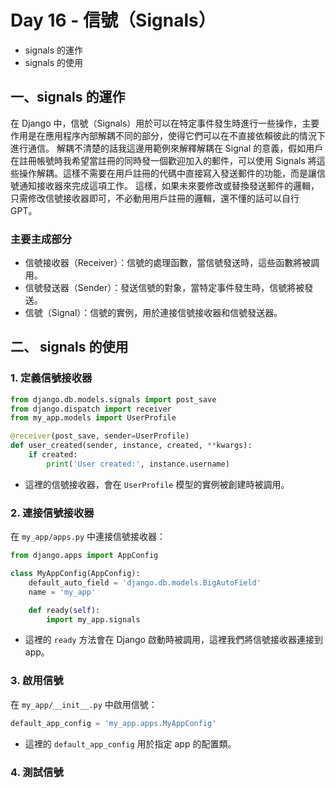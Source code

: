# Day 16 - 信號（Signals）
- signals 的運作
- signals 的使用

## 一、signals 的運作

在 Django 中，信號（Signals）用於可以在特定事件發生時進行一些操作，主要作用是在應用程序內部解耦不同的部分，使得它們可以在不直接依賴彼此的情況下進行通信。
解耦不清楚的話我這邊用範例來解釋解耦在 Signal 的意義，假如用戶在註冊帳號時我希望當註冊的同時發一個歡迎加入的郵件，可以使用 Signals 將這些操作解耦。這樣不需要在用戶註冊的代碼中直接寫入發送郵件的功能，而是讓信號通知接收器來完成這項工作。
這樣，如果未來要修改或替換發送郵件的邏輯，只需修改信號接收器即可，不必動用用戶註冊的邏輯，還不懂的話可以自行 GPT。

### 主要主成部分

- 信號接收器（Receiver）：信號的處理函數，當信號發送時，這些函數將被調用。
- 信號發送器（Sender）：發送信號的對象，當特定事件發生時，信號將被發送。
- 信號（Signal）：信號的實例，用於連接信號接收器和信號發送器。

## 二、 signals 的使用

### 1. 定義信號接收器

```python
from django.db.models.signals import post_save
from django.dispatch import receiver
from my_app.models import UserProfile

@receiver(post_save, sender=UserProfile)
def user_created(sender, instance, created, **kwargs):
    if created:
        print('User created:', instance.username)

```
- 這裡的信號接收器，會在 `UserProfile` 模型的實例被創建時被調用。

### 2. 連接信號接收器

在 `my_app/apps.py` 中連接信號接收器：

```python   
from django.apps import AppConfig

class MyAppConfig(AppConfig):
    default_auto_field = 'django.db.models.BigAutoField'
    name = 'my_app'

    def ready(self):
        import my_app.signals
```
- 這裡的 `ready` 方法會在 Django 啟動時被調用，這裡我們將信號接收器連接到 app。
### 3. 啟用信號

在 `my_app/__init__.py` 中啟用信號：

```python
default_app_config = 'my_app.apps.MyAppConfig'
```
- 這裡的 `default_app_config` 用於指定 app 的配置類。

### 4. 測試信號

